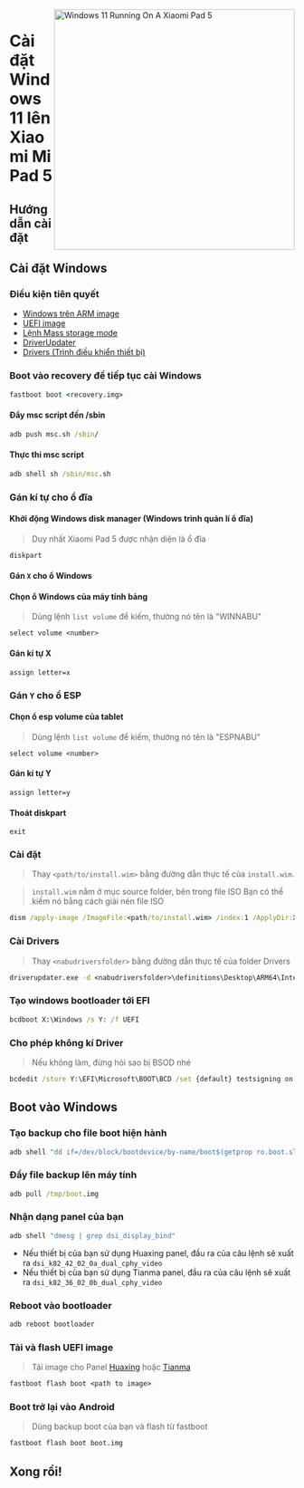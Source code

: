 <img align="right" src="https://raw.githubusercontent.com/erdilS/Port-Windows-11-Xiaomi-Pad-5/main/nabu.png" width="425" alt="Windows 11 Running On A Xiaomi Pad 5">


# Cài đặt Windows 11 lên Xiaomi Mi Pad 5

## Hướng dẫn cài đặt

## Cài đặt Windows

### Điều kiện tiên quyết

- [Windows trên ARM image](https://uupdump.net/)
- [UEFI image](/images/)
- [Lệnh Mass storage mode](../../../../releases/tag/1.0)
- [DriverUpdater](https://github.com/WOA-Project/DriverUpdater/releases/latest)
- [Drivers (Trình điều khiển thiết bị)](https://github.com/map220v/MiPad5-drivers)

### Boot vào recovery để tiếp tục cài Windows

```cmd
fastboot boot <recovery.img>
```

#### Đẩy msc script đến /sbin

```cmd
adb push msc.sh /sbin/
```

#### Thực thi msc script

```cmd
adb shell sh /sbin/msc.sh
```

### Gán kí tự cho ổ đĩa
  

#### Khởi động Windows disk manager (Windows trình quản lí ổ đĩa)

> Duy nhất Xiaomi Pad 5 được nhận diện là ổ đĩa

```cmd
diskpart
```


#### Gán `X` cho ổ Windows

#### Chọn ổ Windows của máy tính bảng
> Dùng lệnh `list volume` để kiếm, thường nó tên là "WINNABU"

```diskpart
select volume <number>
```

#### Gán kí tự X
```diskpart
assign letter=x
```

### Gán `Y` cho ổ ESP

#### Chọn ổ esp volume của tablet
> Dùng lệnh `list volume` để kiếm, thường nó tên là "ESPNABU"

```diskpart
select volume <number>
```

#### Gán kí tự Y

```diskpart
assign letter=y
```

#### Thoát diskpart
```diskpart
exit
```

  
  

### Cài đặt

> Thay `<path/to/install.wim>` bằng đường dẫn thực tế của `install.wim`.

> `install.wim` nằm ở mục source folder, bên trong file ISO
> Bạn có thể kiếm nó bằng cách giải nén file ISO

```cmd
dism /apply-image /ImageFile:<path/to/install.wim> /index:1 /ApplyDir:X:\
```

### Cài Drivers

> Thay `<nabudriversfolder>` bằng đường dẫn thực tế của folder Drivers

```cmd
driverupdater.exe -d <nabudriversfolder>\definitions\Desktop\ARM64\Internal\nabu.txt -r <nabudriversfolder> -p X:
```

### Tạo windows bootloader tới EFI

```cmd
bcdboot X:\Windows /s Y: /f UEFI
```

###  Cho phép không kí Driver

> Nếu không làm, đừng hỏi sao bị BSOD nhé

```cmd
bcdedit /store Y:\EFI\Microsoft\BOOT\BCD /set {default} testsigning on
```


## Boot vào Windows

### Tạo backup cho file boot hiện hành

```cmd
adb shell "dd if=/dev/block/bootdevice/by-name/boot$(getprop ro.boot.slot_suffix) of=/tmp/boot.img"
```

### Đẩy file backup lên máy tính

```cmd
adb pull /tmp/boot.img
```

### Nhận dạng panel của bạn

```cmd
adb shell "dmesg | grep dsi_display_bind"
```

- Nếu thiết bị của bạn sử dụng Huaxing panel, đầu ra của câu lệnh sẽ xuất ra ```dsi_k82_42_02_0a_dual_cphy_video```
- Nếu thiết bị của bạn sử dụng Tianma panel, đầu ra của câu lệnh sẽ xuất ra ```dsi_k82_36_02_0b_dual_cphy_video```

### Reboot vào bootloader 

```cmd
adb reboot bootloader
```

### Tải và flash UEFI image
> Tải image cho Panel [Huaxing](../../raw/main/images/xiaomi-nabu_huaxing.img) hoặc [Tianma](../../raw/main/images/xiaomi-nabu_tianma.img)

```cmd
fastboot flash boot <path to image>
```

### Boot trở lại vào Android
> Dùng backup boot của bạn và flash từ fastboot

```cmd
fastboot flash boot boot.img
```

## Xong rồi!

